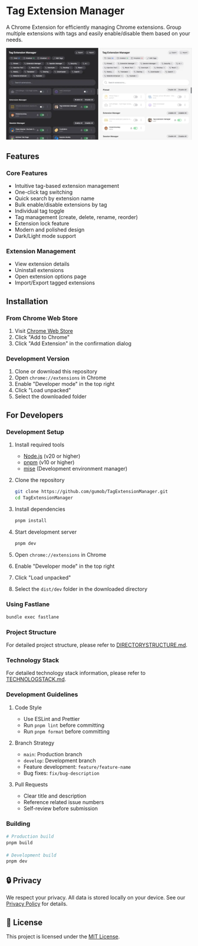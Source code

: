 <meta name="google-site-verification" content="gLUGE2UhIhE-EYnfYZpvaf_oGg4FzKssw6yavnvBtT8" />

# Tag Extension Manager

A Chrome Extension for efficiently managing Chrome extensions. Group multiple extensions with tags and easily enable/disable them based on your needs.

<div class="grid" markdown>

![Screenshot](screenshot.webp)

</div>

## Features

### Core Features

- Intuitive tag-based extension management
- One-click tag switching
- Quick search by extension name
- Bulk enable/disable extensions by tag
- Individual tag toggle
- Tag management (create, delete, rename, reorder)
- Extension lock feature
- Modern and polished design
- Dark/Light mode support

### Extension Management

- View extension details
- Uninstall extensions
- Open extension options page
- Import/Export tagged extensions

## Installation

### From Chrome Web Store

1. Visit [Chrome Web Store](https://chrome.google.com/webstore/detail/tag-extension-manager/...)
2. Click "Add to Chrome"
3. Click "Add Extension" in the confirmation dialog

### Development Version

1. Clone or download this repository
2. Open `chrome://extensions` in Chrome
3. Enable "Developer mode" in the top right
4. Click "Load unpacked"
5. Select the downloaded folder

## For Developers

### Development Setup

1. Install required tools

   - [Node.js](https://nodejs.org/) (v20 or higher)
   - [pnpm](https://pnpm.io/) (v10 or higher)
   - [mise](https://mise.jdx.dev/) (Development environment manager)

2. Clone the repository

   ```bash
   git clone https://github.com/gumob/TagExtensionManager.git
   cd TagExtensionManager
   ```

3. Install dependencies

   ```bash
   pnpm install
   ```

4. Start development server

   ```bash
   pnpm dev
   ```

5. Open `chrome://extensions` in Chrome
6. Enable "Developer mode" in the top right
7. Click "Load unpacked"
8. Select the `dist/dev` folder in the downloaded directory

### Using Fastlane

```bash
bundle exec fastlane
```

### Project Structure

For detailed project structure, please refer to [DIRECTORYSTRUCTURE.md](./DIRECTORYSTRUCTURE.md).

### Technology Stack

For detailed technology stack information, please refer to [TECHNOLOGSTACK.md](./TECHNOLOGSTACK.md).

### Development Guidelines

1. Code Style

   - Use ESLint and Prettier
   - Run `pnpm lint` before committing
   - Run `pnpm format` before committing

2. Branch Strategy

   - `main`: Production branch
   - `develop`: Development branch
   - Feature development: `feature/feature-name`
   - Bug fixes: `fix/bug-description`

3. Pull Requests
   - Clear title and description
   - Reference related issue numbers
   - Self-review before submission

### Building

```bash
# Production build
pnpm build

# Development build
pnpm dev
```

## 🔒 Privacy

We respect your privacy. All data is stored locally on your device. See our [Privacy Policy](./PRIVACY.md) for details.

## 📝 License

This project is licensed under the [MIT License](./LICENSE).
